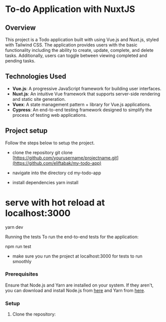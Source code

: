 # To-do Application with NuxtJS

## Overview
This project is a Todo application built with using Vue.js and Nuxt.js, styled with Tailwind CSS. The application provides users with the basic functionality including the ability to create, update, complete, and delete tasks. Additionally, users can toggle between viewing completed and pending tasks.

## Technologies Used

- **Vue.js**: A progressive JavaScript framework for building user interfaces.
- **Nuxt.js**: An intuitive Vue framework that supports server-side rendering and static site generation.
- **Vuex**: A state management pattern + library for Vue.js applications.
- **Cypress**: An end-to-end testing framework designed to simplify the process of testing web applications.

## Project setup
Follow the steps below to setup the project.

- clone the repository
git clone [https://github.com/yourusername/projectname.git](https://github.com/eliftabak/my-todo-app)

- navigate into the directory
cd my-todo-app

- install dependencies
yarn install

# serve with hot reload at localhost:3000
yarn dev

Running the tests
To run the end-to-end tests for the application:

npm run test

* make sure you run the project at localhost:3000 for tests to run smoothly 

### Prerequisites

Ensure that Node.js and Yarn are installed on your system. If they aren't, you can download and install Node.js from [here](https://nodejs.org/en/download/) and Yarn from [here](https://yarnpkg.com/getting-started/install).

### Setup

1. Clone the repository:
